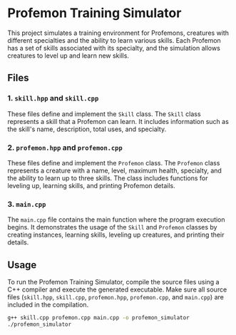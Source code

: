 # Profemon Training Simulator

This project simulates a training environment for Profemons, creatures with different specialties and the ability to learn various skills. Each Profemon has a set of skills associated with its specialty, and the simulation allows creatures to level up and learn new skills.

## Files

### 1. `skill.hpp` and `skill.cpp`

These files define and implement the `Skill` class. The `Skill` class represents a skill that a Profemon can learn. It includes information such as the skill's name, description, total uses, and specialty.

### 2. `profemon.hpp` and `profemon.cpp`

These files define and implement the `Profemon` class. The `Profemon` class represents a creature with a name, level, maximum health, specialty, and the ability to learn up to three skills. The class includes functions for leveling up, learning skills, and printing Profemon details.

### 3. `main.cpp`

The `main.cpp` file contains the main function where the program execution begins. It demonstrates the usage of the `Skill` and `Profemon` classes by creating instances, learning skills, leveling up creatures, and printing their details.

## Usage

To run the Profemon Training Simulator, compile the source files using a C++ compiler and execute the generated executable. Make sure all source files (`skill.hpp`, `skill.cpp`, `profemon.hpp`, `profemon.cpp`, and `main.cpp`) are included in the compilation.

```bash
g++ skill.cpp profemon.cpp main.cpp -o profemon_simulator
./profemon_simulator
